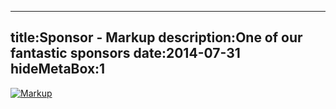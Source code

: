 ----
title:Sponsor - Markup
description:One of our fantastic sponsors
date:2014-07-31
hideMetaBox:1
----

[![Markup](/content/media/image/markup-small.png)][1]  

[1]: https://www.usemarkup.com
